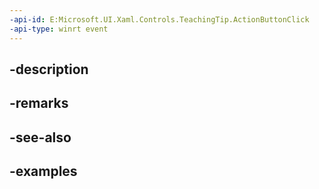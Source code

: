```yaml
---
-api-id: E:Microsoft.UI.Xaml.Controls.TeachingTip.ActionButtonClick
-api-type: winrt event
---
```


## -description

## -remarks

## -see-also

## -examples

